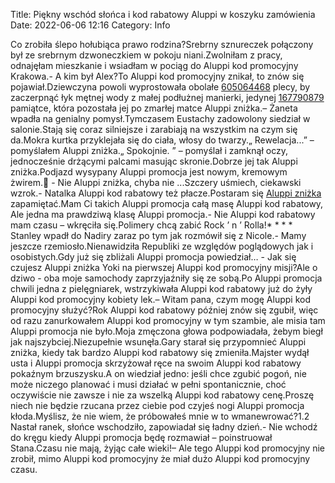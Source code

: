 Title: Piękny wschód słońca i kod rabatowy Aluppi w koszyku zamówienia
Date: 2022-06-06 12:16
Category: Info

Co zrobiła ślepo hołubiąca prawo rodzina?Srebrny sznureczek połączony był ze srebrnym dzwoneczkiem w pokoju niani.Zwolniłam z pracy, odnajęłam mieszkanie i wsiadłam w pociąg do Aluppi kod promocyjny Krakowa.- A kim był Alex?To Aluppi kod promocyjny znikał, to znów się pojawiał.Dziewczyna powoli wyprostowała obolałe [605064468](https://telinfo.co/pl/numer/605064468/) plecy, by zaczerpnąć łyk mętnej wody z małej podłużnej manierki, jedynej [167790879](https://telinfo.co/fr/numero/serie/167/79/08/) pamiątce, która pozostała jej po zmarłej matce Aluppi zniżka.– Żaneta wpadła na genialny pomysł.Tymczasem Eustachy zadowolony siedział w salonie.Stają się coraz silniejsze i zarabiają na wszystkim na czym się da.Mokra kurtka przyklejała się do ciała, włosy do twarzy.„ Rewelacja...” – pomyślałem Aluppi zniżka.„ Spokojnie. ” – pomyślał i zamknął oczy, jednocześnie drżącymi palcami masując skronie.Dobrze jej tak Aluppi zniżka.Podjazd wysypany Aluppi promocja jest nowym, kremowym żwirem. - Nie Aluppi zniżka, chyba nie ...Szczery uśmiech, ciekawski wzrok.- Natalka Aluppi kod rabatowy też płacze.Postaram się [Aluppi zniżka](https://promki.pl/kody-rabatowe/aluppi) zapamiętać.Mam Ci takich Aluppi promocja całą masę Aluppi kod rabatowy, Ale jedna ma prawdziwą klasę Aluppi promocja.- Nie Aluppi kod rabatowy mam czasu – wkręciła się.Polimery chcą zabić Rock ’ n ’ Rolla!* * * * Stanley wpadł do Nadiry zaraz po tym jak rozmówił się z Nicole.- Mamy jeszcze rzemiosło.Nienawidziła Republiki ze względów poglądowych jak i osobistych.Gdy już się zbliżali Aluppi promocja powiedział… - Jak się czujesz Aluppi zniżka Yoki na pierwszej Aluppi kod promocyjny misji?Ale o dziwo - oba moje samochody zaprzyjaźniły się ze sobą.Po Aluppi promocja chwili jedna z pielęgniarek, wstrzykiwała Aluppi kod rabatowy już do żyły Aluppi kod promocyjny kobiety lek.– Witam pana, czym mogę Aluppi kod promocyjny służyć?Rok Aluppi kod rabatowy później znów się zgubił, więc od razu zanurkowałem Aluppi kod promocyjny w tym szambie, ale misia tam Aluppi promocja nie było.Moja zmęczona głowa podpowiadała, żebym biegł jak najszybciej.Niezupełnie wsunęła.Gary starał się przypomnieć Aluppi zniżka, kiedy tak bardzo Aluppi kod rabatowy się zmieniła.Majster wydął usta i Aluppi promocja skrzyżował ręce na swoim Aluppi kod rabatowy pokaźnym brzuszysku.A on wiedział jedno: jeśli chce zgubić pogoń, nie może niczego planować i musi działać w pełni spontanicznie, choć oczywiście nie zawsze i nie za wszelką Aluppi kod rabatowy cenę.Proszę niech nie będzie rzucana przez ciebie pod czyjeś nogi Aluppi promocja kłoda.Myślisz, że nie wiem, że próbowałeś mnie w to wmanewrować?1.2 Nastał ranek, słońce wschodziło, zapowiadał się ładny dzień.- Nie wchodź do kręgu kiedy Aluppi promocja będę rozmawiał – poinstruował Stana.Czasu nie mają, żyjąc całe wieki!– Ale tego Aluppi kod promocyjny nie zrobił, mimo Aluppi kod promocyjny że miał dużo Aluppi kod promocyjny czasu.
